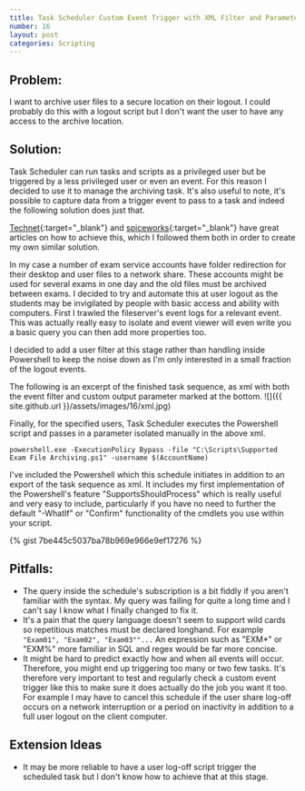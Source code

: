 ```yaml
---
title: Task Scheduler Custom Event Trigger with XML Filter and Parameter Output
number: 16
layout: post
categories: Scripting
---
```


## Problem:
I want to archive user files to a secure location on their logout.  I could probably do this with a logout script but I don't want the user to have any access to the archive location.  

## Solution:
Task Scheduler can run tasks and scripts as a privileged user but be triggered by a less privileged user or even an event.  For this reason I decided to use it to manage the archiving task.  It's also useful to note, it's possible to capture data from a trigger event to pass to a task and indeed the following solution does just that.

[Technet](https://blogs.technet.microsoft.com/wincat/2011/08/25/trigger-a-powershell-script-from-a-windows-event/){:target="_blank"} and [spiceworks](https://community.spiceworks.com/how_to/123434-run-powershell-script-on-windows-event){:target="_blank"} have great articles on how to achieve this, which I followed them both in order to create my own similar solution.

In my case a number of exam service accounts have folder redirection for their desktop and user files to a network share.  These accounts might be used for several exams in one day and the old files must be archived between exams.  I decided to try and automate this at user logout as the students may be invigilated by people with basic access and ability with computers.  First I trawled the fileserver's event logs for a relevant event.  This was actually really easy to isolate and event viewer will even write you a basic query you can then add more properties too.

I decided to add a user filter at this stage rather than handling inside Powershell to keep the noise down as I'm only interested in a small fraction of the logout events.

The following is an excerpt of the finished task sequence, as xml with both the event filter and custom output parameter marked at the bottom.
![]({{ site.github.url }}/assets/images/16/xml.jpg)

Finally, for the specified users, Task Scheduler executes the Powershell script and passes in a parameter isolated manually in the above xml.  

    powershell.exe -ExecutionPolicy Bypass -file "C:\Scripts\Supported Exam File Archiving.ps1" -username $(AccountName)  

I've included the Powershell which this schedule initiates in addition to an export of the task sequence as xml.  It includes my first implementation of the Powershell's feature "SupportsShouldProcess" which is really useful and very easy to include, particularly if you have no need to further the default "-WhatIf" or "Confirm" functionality of the cmdlets you use within your script.

{% gist 7be445c5037ba78b969e966e9ef17276 %}

## Pitfalls:
-  The query inside the schedule's subscription is a bit fiddly if you aren't familiar with the syntax.  My query was failing for quite a long time and I can't say I know what I finally changed to fix it.
- It's a pain that the query language doesn't seem to support wild cards so repetitious matches must be declared longhand.  For example ` "Exam01", "Exam02", "Exam03""...` An expression such as "EXM*" or "EXM%" more familiar in SQL and regex would be far more concise.
- It might be hard to predict exactly how and when all events will occur.  Therefore, you might end up triggering too many or two few tasks.  It's therefore very important to test and regularly check a custom event trigger like this to make sure it does actually do the job you want it too.  For example I may have to cancel this schedule if the user share log-off occurs on a network interruption or a period on inactivity in addition to a full user logout on the client computer.

## Extension Ideas
- It may be more reliable to have a user log-off script trigger the scheduled task but I don't know how to achieve that at this stage.
